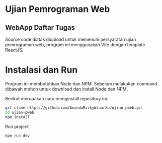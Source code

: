 # Ujian Pemrograman Web
## WebApp Daftar Tugas
Source code diatas diupload untuk memenuhi persyaratan ujian pemrograman web, program ini menggunakan Vite dengan template ReactJS.

# Instalasi dan Run
Program ini membutuhkan Node dan NPM. Sebelum melakukan command dibawah mohon untuk download dan install Node dan NPM.

 Berikut merupakan cara menginstall repository ini.
```sh
git clone https://github.com/AnandaRizkyWinarko/ujian-pweb.git
cd ujian-pweb
npm install
```
Run project
```sh
npm run dev
```
